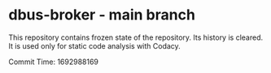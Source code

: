 # dbus-broker - main branch

This repository contains frozen state of the repository.
Its history is cleared. It is used only for static code
analysis with Codacy.

Commit Time: 1692988169